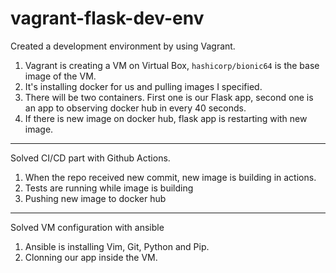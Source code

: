 # vagrant-flask-dev-env

Created a development environment by using Vagrant. 
1. Vagrant is creating a VM on Virtual Box, `hashicorp/bionic64` is the base image of the VM. 
2. It's installing docker for us and pulling images I specified.
3. There will be two containers. First one is our Flask app, second one is an app to observing docker hub in every 40 seconds. 
4. If there is new image on docker hub, flask app is restarting with new image. 
-------------
Solved CI/CD part with Github Actions.
1. When the repo received new commit, new image is building in actions.
2. Tests are running while image is building
3. Pushing new image to docker hub

-----

Solved VM configuration with ansible

1. Ansible is installing Vim, Git, Python and Pip.
2. Clonning our app inside the VM.